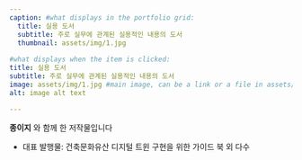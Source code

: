 ```yaml
---
caption: #what displays in the portfolio grid:
  title: 실용 도서
  subtitle: 주로 실무에 관계된 실용적인 내용의 도서
  thumbnail: assets/img/1.jpg
  
#what displays when the item is clicked:
title: 실용 도서
subtitle: 주로 실무에 관계된 실용적인 내용의 도서
image: assets/img/1.jpg #main image, can be a link or a file in assets/img/portfolio
alt: image alt text

---
```

**종이지** 와 함께 한 저작물입니다

- 대표 발행물: 건축문화유산 디지털 트윈 구현을 위한 가이드 북 외 다수


